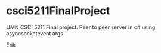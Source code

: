 csci5211FinalProject
====================

UMN CSCI 5211 Final project.  Peer to peer server in c# using asyncsocketevent args

Erik
